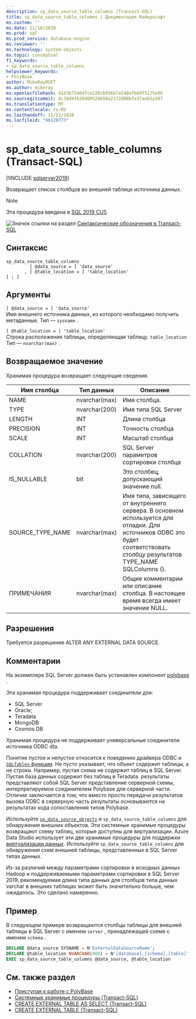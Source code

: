 ```yaml
---
description: sp_data_source_table_columns (Transact-SQL)
title: sp_data_source_table_columns | Документация Майкрософт
ms.custom: ''
ms.date: 11/10/2020
ms.prod: sql
ms.prod_service: database-engine
ms.reviewer: ''
ms.technology: system-objects
ms.topic: conceptual
f1_keywords:
- sp_data_source_table_columns
helpviewer_keywords:
- PolyBase
author: MikeRayMSFT
ms.author: mikeray
ms.openlocfilehash: 4153b7546dfce226cb056b7a548efb69f5175e06
ms.sourcegitcommit: 4c3949f620d09529658a2172d00bfe37aeb1a387
ms.translationtype: MT
ms.contentlocale: ru-RU
ms.lasthandoff: 11/21/2020
ms.locfileid: "96128773"
---
```

# <a name="sp_data_source_table_columns-transact-sql"></a>sp_data_source_table_columns (Transact-SQL)

[!INCLUDE [sqlserver2019](../../includes/applies-to-version/sqlserver2019.md)]

Возвращает список столбцов во внешней таблице источника данных.
  
> [!NOTE]
> Эта процедура введена в [SQL 2019 CU5](../../big-data-cluster/release-notes-big-data-cluster.md#cu5).

![Значок ссылки на раздел](../../database-engine/configure-windows/media/topic-link.gif "Значок ссылки на раздел") [Синтаксические обозначения в Transact-SQL](../../t-sql/language-elements/transact-sql-syntax-conventions-transact-sql.md)  
  
## <a name="syntax"></a>Синтаксис  
  
```sqlsyntax
sp_data_source_table_columns
         [ @data_source = ] 'data_source'
       , [ @table_location = ] 'table_location'
[ ; ]
```  

## <a name="arguments"></a>Аргументы

`[ @data_source = ] 'data_source'`   
Имя внешнего источника данных, из которого необходимо получить метаданные. Тип — `sysname` .

`[ @table_location = ] 'table_location'`   
Строка расположения таблицы, определяющая таблицу. `table_location` Тип — `nvarchar(max)` .

## <a name="returns"></a>Возвращаемое значение

Хранимая процедура возвращает следующие сведения.

|Имя столбца |Тип данных |Описание|
|---|---|---|
|NAME|nvarchar(max)|Имя столбца.
|TYPE|nvarchar(200)|Имя типа SQL Server
|LENGTH|INT|Длина столбца
|PRECISION|INT|Точность столбца
|SCALE|INT|Масштаб столбца
|COLLATION|nvarchar(200)|SQL Server параметров сортировки столбца
|IS_NULLABLE|bit|Это столбец, допускающий значение null.
|SOURCE_TYPE_NAME|nvarchar(max)|Имя типа, зависящего от внутреннего сервера. В основном используется для отладки. Для источников ODBC это будет соответствовать столбцу результатов TYPE_NAME SQLColumns ().
|ПРИМЕЧАНИЯ|nvarchar(max)|Общие комментарии или описание столбца. В настоящее время всегда имеет значение NULL.|

## <a name="permissions"></a>Разрешения  

Требуется разрешение ALTER ANY EXTERNAL DATA SOURCE.
  
## <a name="remarks"></a>Комментарии  

На экземпляре SQL Server должен быть установлен компонент  [polybase](../../relational-databases/polybase/polybase-guide.md) .

Эта хранимая процедура поддерживает соединители для:

- SQL Server
- Oracle;
- Teradata
- MongoDB
- Cosmos DB

Хранимая процедура не поддерживает универсальные соединители источника ODBC dta.

Понятие пустое и непустое относится к поведению драйвера ODBC и [ `SQLTables` функции](../native-client-odbc-api/sqltables.md). Не пусто указывает, что объект содержит таблицы, а не строки. Например, пустая схема не содержит таблиц в SQL Server. Пустая база данных содержит без таблиц в Teradata. результаты представляют собой SQL Server представление серверной схемы, интерпретируемое соединителем Polybase для серверной части. Отличие заключается в том, что вместо просто передачи результатов вызова ODBC в серверную часть результаты основываются на результатах кода сопоставления типов Polybase.

Используйте [`sp_data_source_objects`](sp-data-source-objects.md) и `sp_data_source_table_columns` для обнаружения внешних объектов. Эти системные хранимые процедуры возвращают схему таблиц, которые доступны для виртуализации. Azure Data Studio использует эти две хранимые процедуры для поддержки [виртуализации данных](../../azure-data-studio/extensions/data-virtualization-extension.md). Используйте `sp_data_source_table_columns` для обнаружения схем внешней таблицы, представленных в SQL Server типах данных.

Из-за различий между параметрами сортировки в исходных данных Hadoop и поддерживаемыми параметрами сортировки в SQL Server 2019, рекомендуемая длина типа данных для столбцов типа данных varchar в внешних таблицах может быть значительно больше, чем ожидалось. Это сделано намеренно.

## <a name="example"></a>Пример  

В следующем примере возвращаются столбцы таблицы для внешней таблицы в SQL Server с именем `server` , принадлежащей схеме с именем `schema` .
  
```sql
DECLARE @data_source SYSNAME = N'ExternalDataSourceName';
DECLARE @table_location NVARCHAR(400) = N'[database].[schema].[table]';
EXEC sp_data_source_table_columns @data_source, @table_location
```  
  
## <a name="see-also"></a>См. также раздел

- [Приступая к работе с PolyBase](../polybase/polybase-guide.md)
- [Системные хранимые процедуры (Transact-SQL)](../../relational-databases/system-stored-procedures/system-stored-procedures-transact-sql.md)
- [CREATE EXTERNAL TABLE AS SELECT (Transact-SQL)](../../t-sql/statements/create-external-table-as-select-transact-sql.md)
- [CREATE EXTERNAL TABLE (Transact-SQL)](../../t-sql/statements/create-external-table-transact-sql.md)